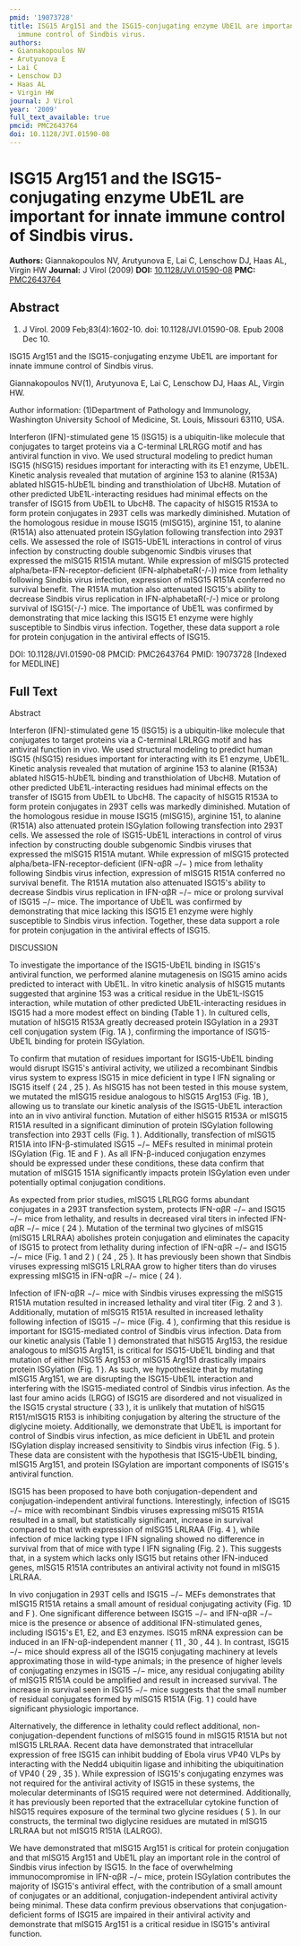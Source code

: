 ```yaml
---
pmid: '19073728'
title: ISG15 Arg151 and the ISG15-conjugating enzyme UbE1L are important for innate
  immune control of Sindbis virus.
authors:
- Giannakopoulos NV
- Arutyunova E
- Lai C
- Lenschow DJ
- Haas AL
- Virgin HW
journal: J Virol
year: '2009'
full_text_available: true
pmcid: PMC2643764
doi: 10.1128/JVI.01590-08
---
```


# ISG15 Arg151 and the ISG15-conjugating enzyme UbE1L are important for innate immune control of Sindbis virus.
**Authors:** Giannakopoulos NV, Arutyunova E, Lai C, Lenschow DJ, Haas AL, Virgin HW
**Journal:** J Virol (2009)
**DOI:** [10.1128/JVI.01590-08](https://doi.org/10.1128/JVI.01590-08)
**PMC:** [PMC2643764](https://www.ncbi.nlm.nih.gov/pmc/articles/PMC2643764/)

## Abstract

1. J Virol. 2009 Feb;83(4):1602-10. doi: 10.1128/JVI.01590-08. Epub 2008 Dec 10.

ISG15 Arg151 and the ISG15-conjugating enzyme UbE1L are important for innate 
immune control of Sindbis virus.

Giannakopoulos NV(1), Arutyunova E, Lai C, Lenschow DJ, Haas AL, Virgin HW.

Author information:
(1)Department of Pathology and Immunology, Washington University School of 
Medicine, St. Louis, Missouri 63110, USA.

Interferon (IFN)-stimulated gene 15 (ISG15) is a ubiquitin-like molecule that 
conjugates to target proteins via a C-terminal LRLRGG motif and has antiviral 
function in vivo. We used structural modeling to predict human ISG15 (hISG15) 
residues important for interacting with its E1 enzyme, UbE1L. Kinetic analysis 
revealed that mutation of arginine 153 to alanine (R153A) ablated hISG15-hUbE1L 
binding and transthiolation of UbcH8. Mutation of other predicted 
UbE1L-interacting residues had minimal effects on the transfer of ISG15 from 
UbE1L to UbcH8. The capacity of hISG15 R153A to form protein conjugates in 293T 
cells was markedly diminished. Mutation of the homologous residue in mouse ISG15 
(mISG15), arginine 151, to alanine (R151A) also attenuated protein ISGylation 
following transfection into 293T cells. We assessed the role of ISG15-UbE1L 
interactions in control of virus infection by constructing double subgenomic 
Sindbis viruses that expressed the mISG15 R151A mutant. While expression of 
mISG15 protected alpha/beta-IFN-receptor-deficient (IFN-alphabetaR(-/-)) mice 
from lethality following Sindbis virus infection, expression of mISG15 R151A 
conferred no survival benefit. The R151A mutation also attenuated ISG15's 
ability to decrease Sindbis virus replication in IFN-alphabetaR(-/-) mice or 
prolong survival of ISG15(-/-) mice. The importance of UbE1L was confirmed by 
demonstrating that mice lacking this ISG15 E1 enzyme were highly susceptible to 
Sindbis virus infection. Together, these data support a role for protein 
conjugation in the antiviral effects of ISG15.

DOI: 10.1128/JVI.01590-08
PMCID: PMC2643764
PMID: 19073728 [Indexed for MEDLINE]

## Full Text

Abstract

Interferon (IFN)-stimulated gene 15 (ISG15) is a ubiquitin-like molecule that conjugates to target proteins via a C-terminal LRLRGG motif and has antiviral function in vivo. We used structural modeling to predict human ISG15 (hISG15) residues important for interacting with its E1 enzyme, UbE1L. Kinetic analysis revealed that mutation of arginine 153 to alanine (R153A) ablated hISG15-hUbE1L binding and transthiolation of UbcH8. Mutation of other predicted UbE1L-interacting residues had minimal effects on the transfer of ISG15 from UbE1L to UbcH8. The capacity of hISG15 R153A to form protein conjugates in 293T cells was markedly diminished. Mutation of the homologous residue in mouse ISG15 (mISG15), arginine 151, to alanine (R151A) also attenuated protein ISGylation following transfection into 293T cells. We assessed the role of ISG15-UbE1L interactions in control of virus infection by constructing double subgenomic Sindbis viruses that expressed the mISG15 R151A mutant. While expression of mISG15 protected alpha/beta-IFN-receptor-deficient (IFN-αβR −/− ) mice from lethality following Sindbis virus infection, expression of mISG15 R151A conferred no survival benefit. The R151A mutation also attenuated ISG15's ability to decrease Sindbis virus replication in IFN-αβR −/− mice or prolong survival of ISG15 −/− mice. The importance of UbE1L was confirmed by demonstrating that mice lacking this ISG15 E1 enzyme were highly susceptible to Sindbis virus infection. Together, these data support a role for protein conjugation in the antiviral effects of ISG15.

DISCUSSION

To investigate the importance of the ISG15-UbE1L binding in ISG15's antiviral function, we performed alanine mutagenesis on ISG15 amino acids predicted to interact with UbE1L. In vitro kinetic analysis of hISG15 mutants suggested that arginine 153 was a critical residue in the UbE1L-ISG15 interaction, while mutation of other predicted UbE1L-interacting residues in ISG15 had a more modest effect on binding (Table 1 ). In cultured cells, mutation of hISG15 R153A greatly decreased protein ISGylation in a 293T cell conjugation system (Fig. 1A ), confirming the importance of ISG15-UbE1L binding for protein ISGylation.

To confirm that mutation of residues important for ISG15-UbE1L binding would disrupt ISG15's antiviral activity, we utilized a recombinant Sindbis virus system to express ISG15 in mice deficient in type I IFN signaling or ISG15 itself ( 24 , 25 ). As hISG15 has not been tested in this mouse system, we mutated the mISG15 residue analogous to hISG15 Arg153 (Fig. 1B ), allowing us to translate our kinetic analysis of the ISG15-UbE1L interaction into an in vivo antiviral function. Mutation of either hISG15 R153A or mISG15 R151A resulted in a significant diminution of protein ISGylation following transfection into 293T cells (Fig. 1 ). Additionally, transfection of mISG15 R151A into IFN-β-stimulated ISG15 −/− MEFs resulted in minimal protein ISGylation (Fig. 1E and F ). As all IFN-β-induced conjugation enzymes should be expressed under these conditions, these data confirm that mutation of mISG15 151A significantly impacts protein ISGylation even under potentially optimal conjugation conditions.

As expected from prior studies, mISG15 LRLRGG forms abundant conjugates in a 293T transfection system, protects IFN-αβR −/− and ISG15 −/− mice from lethality, and results in decreased viral titers in infected IFN-αβR −/− mice ( 24 ). Mutation of the terminal two glycines of mISG15 (mISG15 LRLRAA) abolishes protein conjugation and eliminates the capacity of ISG15 to protect from lethality during infection of IFN-αβR −/− and ISG15 −/− mice (Fig. 1 and 2 ) ( 24 , 25 ). It has previously been shown that Sindbis viruses expressing mISG15 LRLRAA grow to higher titers than do viruses expressing mISG15 in IFN-αβR −/− mice ( 24 ).

Infection of IFN-αβR −/− mice with Sindbis viruses expressing the mISG15 R151A mutation resulted in increased lethality and viral titer (Fig. 2 and 3 ). Additionally, mutation of mISG15 R151A resulted in increased lethality following infection of ISG15 −/− mice (Fig. 4 ), confirming that this residue is important for ISG15-mediated control of Sindbis virus infection. Data from our kinetic analysis (Table 1 ) demonstrated that hISG15 Arg153, the residue analogous to mISG15 Arg151, is critical for ISG15-UbE1L binding and that mutation of either hISG15 Arg153 or mISG15 Arg151 drastically impairs protein ISGylation (Fig. 1 ). As such, we hypothesize that by mutating mISG15 Arg151, we are disrupting the ISG15-UbE1L interaction and interfering with the ISG15-mediated control of Sindbis virus infection. As the last four amino acids (LRGG) of ISG15 are disordered and not visualized in the ISG15 crystal structure ( 33 ), it is unlikely that mutation of hISG15 R151/mISG15 R153 is inhibiting conjugation by altering the structure of the diglycine moiety. Additionally, we demonstrate that UbE1L is important for control of Sindbis virus infection, as mice deficient in UbE1L and protein ISGylation display increased sensitivity to Sindbis virus infection (Fig. 5 ). These data are consistent with the hypothesis that ISG15-UbE1L binding, mISG15 Arg151, and protein ISGylation are important components of ISG15's antiviral function.

ISG15 has been proposed to have both conjugation-dependent and conjugation-independent antiviral functions. Interestingly, infection of ISG15 −/− mice with recombinant Sindbis viruses expressing mISG15 R151A resulted in a small, but statistically significant, increase in survival compared to that with expression of mISG15 LRLRAA (Fig. 4 ), while infection of mice lacking type I IFN signaling showed no difference in survival from that of mice with type I IFN signaling (Fig. 2 ). This suggests that, in a system which lacks only ISG15 but retains other IFN-induced genes, mISG15 R151A contributes an antiviral activity not found in mISG15 LRLRAA.

In vivo conjugation in 293T cells and ISG15 −/− MEFs demonstrates that mISG15 R151A retains a small amount of residual conjugating activity (Fig. 1D and F ). One significant difference between ISG15 −/− and IFN-αβR −/− mice is the presence or absence of additional IFN-stimulated genes, including ISG15's E1, E2, and E3 enzymes. ISG15 mRNA expression can be induced in an IFN-αβ-independent manner ( 11 , 30 , 44 ). In contrast, ISG15 −/− mice should express all of the ISG15 conjugating machinery at levels approximating those in wild-type animals; in the presence of higher levels of conjugating enzymes in ISG15 −/− mice, any residual conjugating ability of mISG15 R151A could be amplified and result in increased survival. The increase in survival seen in ISG15 −/− mice suggests that the small number of residual conjugates formed by mISG15 R151A (Fig. 1 ) could have significant physiologic importance.

Alternatively, the difference in lethality could reflect additional, non-conjugation-dependent functions of mISG15 found in mISG15 R151A but not mISG15 LRLRAA. Recent data have demonstrated that intracellular expression of free ISG15 can inhibit budding of Ebola virus VP40 VLPs by interacting with the Nedd4 ubiquitin ligase and inhibiting the ubiquitination of VP40 ( 29 , 35 ). While expression of ISG15's conjugating enzymes was not required for the antiviral activity of ISG15 in these systems, the molecular determinants of ISG15 required were not determined. Additionally, it has previously been reported that the extracellular cytokine function of hISG15 requires exposure of the terminal two glycine residues ( 5 ). In our constructs, the terminal two diglycine residues are mutated in mISG15 LRLRAA but not mISG15 R151A (LALRGG).

We have demonstrated that mISG15 Arg151 is critical for protein conjugation and that mISG15 Arg151 and UbE1L play an important role in the control of Sindbis virus infection by ISG15. In the face of overwhelming immunocompromise in IFN-αβR −/− mice, protein ISGylation contributes the majority of ISG15's antiviral effect, with the contribution of a small amount of conjugates or an additional, conjugation-independent antiviral activity being minimal. These data confirm previous observations that conjugation-deficient forms of ISG15 are impaired in their antiviral activity and demonstrate that mISG15 Arg151 is a critical residue in ISG15's antiviral function.
